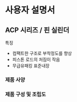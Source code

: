 

# 사용자 설명서
## ACP 시리즈 / 핀 실린더

특징

* 컴팩트한 구조로 부착정도를 향상
* 피스톤 로드의 처짐이 작음
* 무급유패킹 표준내장

### 제품 사양


### 제품 구성 및 조립도